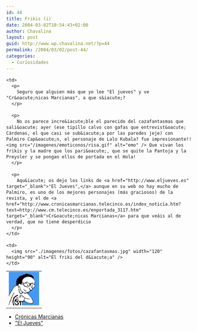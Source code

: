 ```yaml
---
id: 44
title: Frikis (i)
date: 2004-03-02T10:54:43+02:00
author: Chavalina
layout: post
guid: http://www.wp.chavalina.net/?p=44
permalink: /2004/03/02/post-44/
categories:
  - Curiosidades
---
```

<table width="100%"  border="0">
  <tr>
    <td>
      <img src="./imagenes/fotos/palmirocapon.gif" width="82" height="91" alt="Palmiro Cap&oacute;n" />
    </td>
    
    <td>
      <p>
        Seguro que alguien más que yo lee "El jueves" y ve "Cr&oacute;nicas Marcianas", a que s&iacute;?
      </p>
      
      <p>
        No os parece incre&iacute;ble el parecido del cazafantasmas que sali&oacute; ayer (ese tipillo calvo con gafas que entrevist&oacute; Cárdenas, el que casi se sub&iacute;a por las paredes jeje) con Palmiro Cap&oacute;n, el personaje de Lalo Kubala? fue impresionante!!<img src="/imagenes/emoticonos/risa.gif" alt="emo" /> Que vivan los frikis y la madre que los pari&oacute;, que se quite la Pantoja y la Preysler y se pongan ellos de portada en el Hola!
      </p>
      
      <p>
        Aqu&iacute; os dejo los links de <a href="http://www.eljueves.es" target="_blank">"El Jueves",</a> aunque en su web no hay mucho de Palmiro, es uno de los mejores personajes (más graciosos) de la revista, y el de <a href="http://www.cronicasmarcianas.telecinco.es/index_noticia.htm?text=http://www.cm.telecinco.es/enportada_3117.htm" target="_blank">Cr&oacute;nicas Marcianas</a> para que veáis al de verdad, que no tiene desperdicio
      </p>
    </td>
    
    <td>
      <img src="./imagenes/fotos/cazafantasmas.jpg" width="120" height="90" alt="El friki del d&iacute;a" />
    </td>
  </tr>
</table>

  * <a href="http://www.cronicasmarcianas.telecinco.es/index_noticia.htm?text=http://www.cm.telecinco.es/enportada_3117.htm" target="_blank">Cr&oacute;nicas Marcianas</a> 
  * <a href="http://www.eljueves.es" target="_blank">"El Jueves"</a>